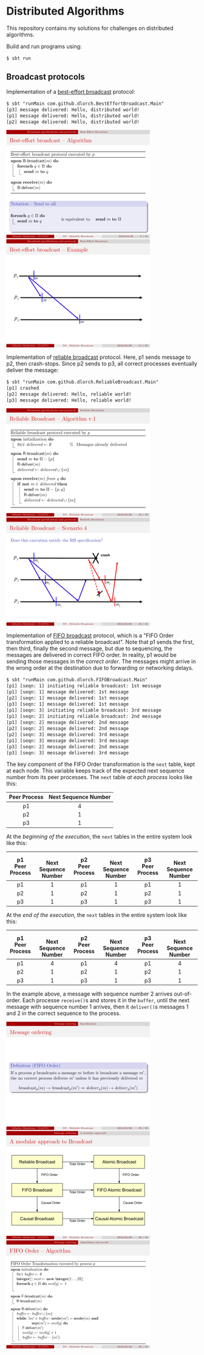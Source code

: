 Distributed Algorithms
======================

This repository contains my solutions for challenges on distributed algorithms.

Build and run programs using:

```
$ sbt run
```

Broadcast protocols
-------------------

Implementation of a [best-effort broadcast] protocol:

```
$ sbt "runMain com.github.dlorch.BestEffortBroadcast.Main"
[p3] message delivered: Hello, distributed world!
[p1] message delivered: Hello, distributed world!
[p2] message delivered: Hello, distributed world!
```

[![Best-effort broadcast algorithm](https://raw.githubusercontent.com/dlorch/reverse-linked-list/master/distributed-algorithms/images/04-rb-10.png)](http://disi.unitn.it/~montreso/ds/handouts/04-rb.pdf#page=11)
[![Best-effort broadcast example](https://raw.githubusercontent.com/dlorch/reverse-linked-list/master/distributed-algorithms/images/04-rb-12.png)](http://disi.unitn.it/~montreso/ds/handouts/04-rb.pdf#page=13)

Implementation of [reliable broadcast] protocol. Here, p1 sends message to p2, then
crash-stops. Since p2 sends to p3, all correct processes eventually deliver the message:

```
$ sbt "runMain com.github.dlorch.ReliableBroadcast.Main"
[p1] crashed
[p2] message delivered: Hello, reliable world!
[p3] message delivered: Hello, reliable world!
```

[![Reliable broadcast algorithm](https://raw.githubusercontent.com/dlorch/reverse-linked-list/master/distributed-algorithms/images/04-rb-22.png)](http://disi.unitn.it/~montreso/ds/handouts/04-rb.pdf#page=23)
[![Reliable broadcast example](https://raw.githubusercontent.com/dlorch/reverse-linked-list/master/distributed-algorithms/images/04-rb-23.png)](http://disi.unitn.it/~montreso/ds/handouts/04-rb.pdf#page=24)

Implementation of [FIFO broadcast] protocol, which is a "FIFO Order transformation applied to a reliable
broadcast". Note that p1 sends the first, then third, finally the second message, but due to sequencing,
the messages are delivered in correct FIFO order. In reality, p1 would be sending those messages in the
*correct order*. The messages might arrive in the wrong order at the destination due to forwarding or
networking delays.

```
$ sbt "runMain com.github.dlorch.FIFOBroadcast.Main"
[p1] [seqn: 1] initiating reliable broadcast: 1st message
[p1] [seqn: 1] message delivered: 1st message
[p2] [seqn: 1] message delivered: 1st message
[p3] [seqn: 1] message delivered: 1st message
[p1] [seqn: 3] initiating reliable broadcast: 3rd message
[p1] [seqn: 2] initiating reliable broadcast: 2nd message
[p1] [seqn: 2] message delivered: 2nd message
[p2] [seqn: 2] message delivered: 2nd message
[p2] [seqn: 3] message delivered: 3rd message
[p1] [seqn: 3] message delivered: 3rd message
[p3] [seqn: 2] message delivered: 2nd message
[p3] [seqn: 3] message delivered: 3rd message
```

The key component of the FIFO Order transformation is the `next` table, kept at each node. This
variable keeps track of the expected next sequence number from its peer processes. The `next`
table *at each process* looks like this:

| Peer Process | Next Sequence Number
| :----------: | :------------------:
| p1           | 4 
| p2           | 1
| p3           | 1

At the *beginning of the execution*, the `next` tables in the entire system look like this:

| p1<br>Peer Process  | <br>Next Sequence Number   | p2<br>Peer Process  | <br>Next Sequence Number   | p3<br>Peer Process  | <br>Next Sequence Number   |
| :-----------------: | :------------------------: | :-----------------: | :------------------------: | :-----------------: | :------------------------: |
| p1                  | 1                          | p1                  | 1                          | p1                  | 1                          |
| p2                  | 1                          | p2                  | 1                          | p2                  | 1                          |
| p3                  | 1                          | p3                  | 1                          | p3                  | 1                          |

At the *end of the execution*, the `next` tables in the entire system look like this:

| p1<br>Peer Process  | <br>Next Sequence Number   | p2<br>Peer Process  | <br>Next Sequence Number   | p3<br>Peer Process  | <br>Next Sequence Number   |
| :-----------------: | :------------------------: | :-----------------: | :------------------------: | :-----------------: | :------------------------: |
| p1                  | 4                          | p1                  | 4                          | p1                  | 4                          |
| p2                  | 1                          | p2                  | 1                          | p2                  | 1                          |
| p3                  | 1                          | p3                  | 1                          | p3                  | 1                          |

In the example above, a message with sequence number 2 arrives out-of-order. Each processe
`receive()`s and stores it in the `buffer`, until the next message with sequence number 1
arrives, then it `deliver()`s messages 1 and 2 in the correct sequence to the process.

[![FIFO Order](https://raw.githubusercontent.com/dlorch/reverse-linked-list/master/distributed-algorithms/images/04-rb-31.png)](http://disi.unitn.it/~montreso/ds/handouts/04-rb.pdf#page=32)
[![A modular approach to broadcast](https://raw.githubusercontent.com/dlorch/reverse-linked-list/master/distributed-algorithms/images/04-rb-39.png)](http://disi.unitn.it/~montreso/ds/handouts/04-rb.pdf#page=40)
[![FIFO Order algorithm](https://raw.githubusercontent.com/dlorch/reverse-linked-list/master/distributed-algorithms/images/04-rb-44.png)](http://disi.unitn.it/~montreso/ds/handouts/04-rb.pdf#page=45)

[best-effort broadcast]: http://disi.unitn.it/~montreso/ds/handouts/04-rb.pdf
[reliable broadcast]: http://disi.unitn.it/~montreso/ds/handouts/04-rb.pdf
[FIFO broadcast]: http://disi.unitn.it/~montreso/ds/handouts/04-rb.pdf
